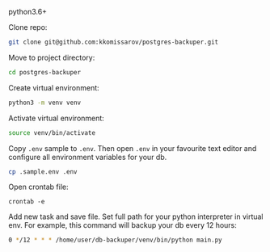 python3.6+

Clone repo:
```bash
git clone git@github.com:kkomissarov/postgres-backuper.git
```

Move to project directory:
```bash
cd postgres-backuper
```

Create virtual environment:
```bash
python3 -m venv venv
```

Activate virtual environment:
```bash
source venv/bin/activate
```

Copy `.env` sample to `.env`. Then open `.env` in your favourite text editor 
and configure all environment variables for your db.

```bash
cp .sample.env .env
```


Open crontab file:
```
crontab -e
```

Add new task and save file. Set full path for your python interpreter in virtual env.
For example, this command will backup your db every 12 hours:
```bash
0 */12 * * * /home/user/db-backuper/venv/bin/python main.py
```

